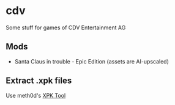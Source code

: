 # cdv
Some stuff for games of CDV Entertainment AG

## Mods
- Santa Claus in trouble - Epic Edition (assets are AI-upscaled)

## Extract .xpk files
Use meth0d's [XPK Tool](https://github.com/The-Meth0d/XPKTool-SantaClausInTrouble)

